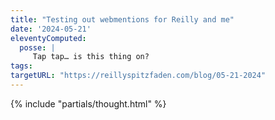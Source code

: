 ```yaml
---
title: "Testing out webmentions for Reilly and me"
date: '2024-05-21'
eleventyComputed:
  posse: |
     Tap tap… is this thing on?
tags:
targetURL: "https://reillyspitzfaden.com/blog/05-21-2024"
---
```


{% include "partials/thought.html" %}